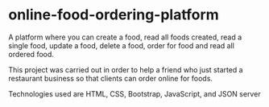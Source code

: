 # online-food-ordering-platform
A platform where you can create a food, read all foods created, read a single food, update a food, delete a food, order for food and read all ordered food.

This project was carried out in order to help a friend who just started a restaurant business so that clients can order online for foods.

Technologies used are HTML, CSS, Bootstrap, JavaScript, and JSON server
